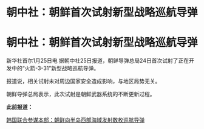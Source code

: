 # 朝中社：朝鲜首次试射新型战略巡航导弹

# 朝中社：朝鲜首次试射新型战略巡航导弹

新华社首尔1月25日电 据朝中社25日报道，朝鲜导弹总局24日首次试射了正在开发中的“火箭-3-31”新型战略巡航导弹。

报道说，相关试射未对周边国家安全造成影响，与地区局势无关。

朝鲜导弹总局表示，此次试射是朝鲜武器系统的不断更新过程。

**此前报道：**

[韩国联合参谋本部：朝鲜向半岛西部海域发射数枚巡航导弹](https://news.qq.com/rain/a/20240124A01GQR00)

